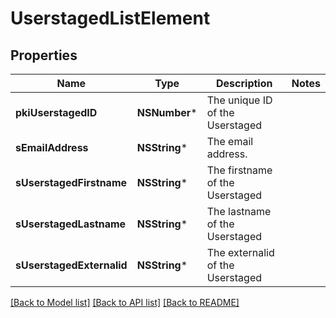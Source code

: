 # UserstagedListElement

## Properties
Name | Type | Description | Notes
------------ | ------------- | ------------- | -------------
**pkiUserstagedID** | **NSNumber*** | The unique ID of the Userstaged | 
**sEmailAddress** | **NSString*** | The email address. | 
**sUserstagedFirstname** | **NSString*** | The firstname of the Userstaged | 
**sUserstagedLastname** | **NSString*** | The lastname of the Userstaged | 
**sUserstagedExternalid** | **NSString*** | The externalid of the Userstaged | 

[[Back to Model list]](../README.md#documentation-for-models) [[Back to API list]](../README.md#documentation-for-api-endpoints) [[Back to README]](../README.md)


